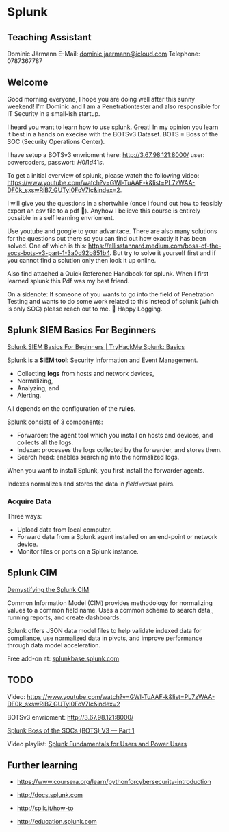 # Splunk

## Teaching Assistant

Dominic Järmann
E-Mail: <dominic.jaermann@icloud.com>
Telephone: 0787367787

## Welcome

Good morning everyone, I hope you are doing well after this sunny weekend! I'm Dominic and I am a Penetrationtester and also responsible for IT Security in a small-ish startup.

I heard you want to learn how to use splunk. Great! In my opinion you learn it best in a hands on execise with the BOTSv3 Dataset. BOTS = Boss of the SOC (Security Operations Center).

I have setup a BOTSv3 envrioment here: <http://3.67.98.121:8000/> user: powercoders, passwort: $H0l1d41s$.

To get a initial overview of splunk, please watch the following video: <https://www.youtube.com/watch?v=GWl-TuAAF-k&list=PL7zWAA-DF0k_sxswRiB7_GUTyI0FoV7lc&index=2>.

I will give you the questions in a shortwhile (once I found out how to feasibly export an csv file to a pdf :slightly_smiling_face:). Anyhow I believe this course is entirely possible in a self learning envrioment.

Use youtube and google to your advantace. There are also many solutions for the questions out there so you can find out how exactly it has been solved. One of which is this: <https://ellisstannard.medium.com/boss-of-the-socs-bots-v3-part-1-3a0d92b851b4>. But try to solve it yourself first and if you cannot find a solution only then look it up online.

Also find attached a Quick Reference Handbook for splunk. When I first learned splunk this Pdf was my best friend.

On a sidenote: If someone of you wants to go into the field of Penetration Testing and wants to do some work related to this instead of splunk (which is only SOC) please reach out to me. :slightly_smiling_face: Happy Logging.

## Splunk SIEM Basics For Beginners

[Splunk SIEM Basics For Beginners | TryHackMe Splunk: Basics](https://www.youtube.com/watch?v=Wd0uHZL1L1U)

Splunk is a **SIEM tool**: Security Information and Event Management.

- Collecting **logs** from hosts and network devices,
- Normalizing,
- Analyzing, and
- Alerting.

All depends on the configuration of the **rules**.

Splunk consists of 3 components:

- Forwarder: the agent tool which you install on hosts and devices, and collects all the logs.
- Indexer: processes the logs collected by the forwarder, and stores them.
- Search head: enables searching into the normalized logs.

When you want to install Splunk, you first install the forwarder agents.

Indexes normalizes and stores the data in _field=value_ pairs.

### Acquire Data

Three ways:

- Upload data from local computer.
- Forward data from a Splunk agent installed on an end-point or network device.
- Monitor files or ports on a Splunk instance.

## Splunk CIM

[Demystifying the Splunk CIM](https://youtu.be/BR2uPHTAFSo)

Common Information Model (CIM) provides methodology for normalizing values to a common field name. Uses a common schema to search data,, running reports, and create dashboards.

Splunk offers JSON data model files to help validate indexed data for compliance, use normalized data in pivots, and improve performance through data model  acceleration.

Free add-on at: [splunkbase.splunk.com](splunkbase.splunk.com)

## TODO

Video: <https://www.youtube.com/watch?v=GWl-TuAAF-k&list=PL7zWAA-DF0k_sxswRiB7_GUTyI0FoV7lc&index=2>

 BOTSv3 envrioment: <http://3.67.98.121:8000/>

 [Splunk Boss of the SOCs (BOTS) V3 — Part 1](https://ellisstannard.medium.com/boss-of-the-socs-bots-v3-part-1-3a0d92b851b4)

Video playlist: [Splunk Fundamentals for Users and Power Users](https://www.youtube.com/playlist?list=PL7zWAA-DF0k_sxswRiB7_GUTyI0FoV7lc)

## Further learning

- <https://www.coursera.org/learn/pythonforcybersecurity-introduction>

- <http://docs.splunk.com>
- <http://splk.it/how-to>
- <http://education.splunk.com>
